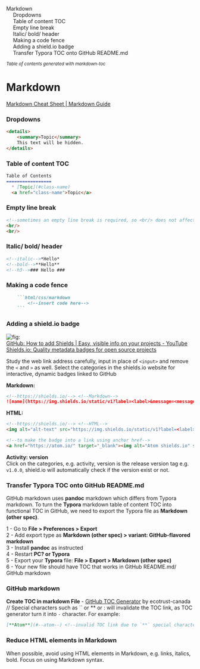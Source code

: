<div id="toc">

- [Markdown](#markdown)
    + [Dropdowns](#dropdowns)
    + [Table of content TOC](#table-of-content-toc)
    + [Empty line break](#empty-line-break)
    + [Italic/ bold/ header](#italic--bold--header)
    + [Making a code fence](#making-a-code-fence)
    + [Adding a shield.io badge](#adding-a-shieldio-badge)
    + [Transfer Typora TOC onto GitHub README.md](#transfer-typora-toc-onto-github-readmemd)

<small><i><a href='http://ecotrust-canada.github.io/markdown-toc/'>Table of contents generated with markdown-toc</a></i></small>


</div>

# Markdown

[Markdown Cheat Sheet \| Markdown
Guide](https://www.markdownguide.org/cheat-sheet/)

### Dropdowns

```markdown
<details>
	<summary>Topic</summary>
	This text will be hidden.
</details>
```

### Table of content TOC

```markdown
Table of Contents
=================
  * [Topic](#class-name)
  <a href="class-name">Topic</a>
```

### Empty line break

```html
<!--sometimes an empty line break is required, so <br/> does not affect other syntax/elements in markdown-->
<br/>
<br/>
```

### Italic/ bold/ header

```markdown
<!--italic-->*Hello*
<!--bold-->**Hello**
<!--h3-->### Hello ###
```

### Making a code fence

````markdown
    ```html/css/markdown
    	<!--insert code here-->
    ```
````

### Adding a shield.io badge

![](https://img.shields.io/static/v1?label=shields.io&message=badge&color=<color>&logo=Shields.io "fig:")  
[GitHub: How to add Shields \| Easy, visible info on your projects -
YouTube](https://www.youtube.com/watch?v=Dl-ekLb4quE&ab_channel=TroubleChute)  
[Shields.io: Quality metadata badges for open source
projects](https://shields.io/#your-badge)

Study the web link address carefully, input in place of `<input>` and
remove the `<` and `>` as well. Select the categories in the shields.io website
for interactive, dynamic badges linked to GitHub

**Markdown:**

```markdown
<!--https://shields.io/--> <!--Markdown-->
![name](https://img.shields.io/static/v1?label=<label>&message=<message>&color=<color>&logo=<name>)
```

**HTML:**

```html
<!--https://shields.io/--> <!--HTML-->
<img alt="alt-text" src="https://img.shields.io/static/v1?label=<label>&message=<message>&color=<color>&logo=<name>">

<!--to make the badge into a link using anchor href-->
<a href="https://atom.io/" target="_blank"><img alt="Atom shields.io" src="https://img.shields.io/static/v1?label=Atom&message=editor&color=teal&logo=Atom"></a>
```

**Activity: version**  
Click on the categories, e.g. activity, version is the release version
tag e.g. `v1.0.0`, shield.io will automatically check if the version
exist or not.

### Transfer Typora TOC onto GitHub README.md

GitHub markdown uses **pandoc** markdown which differs from Typora
markdown. To turn the **Typora** markdown table of content TOC into
functional TOC in GitHub, we need to export the Typora file as
**Markdown (other spec)**.

1 - Go to **File > Preferences > Export**  
2 - Add export type as **Markdown (other spec) > variant:
GitHub-flavored markdown**  
3 - Install **pandoc** as instructed  
4 - Restart **PC? or Typora**  
5 - Export your **Typora** file: **File > Export > Markdown (other
spec)**  
6 - Your new file should have TOC that works in GitHub README.md/ GitHub
markdown

### GitHub markdown

**Create TOC in markdown File** - [GitHub TOC Generator](https://ecotrust-canada.github.io/markdown-toc/) by ecotrust-canada  
// Special characters such as `` or ** or : will invalidate the TOC link, as TOC generator turn it into `-` character. For example:
```markdown
[**Atom**](#--atom--) <!--invalid TOC link due to `**` special characters, conversion into `--` characters-->
```

### Reduce HTML elements in Markdown
When possible, avoid using HTML elements in Markdown, e.g. links, italics, bold. Focus on using Markdown syntax.